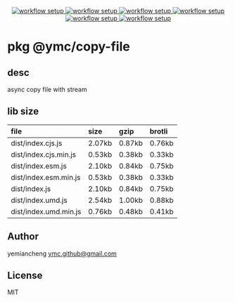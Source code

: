 <p align="center" style="background:white;">
<!-- github workflow stat:s -->
<!-- one line and center  -->
  <a href="https://github.com/YMC-GitHub">
    <img alt="workflow setup" src="https://img.shields.io/static/v1?label=pkg&message=done&color=ff69b4&style=flat-square" />
  </a>
  <a href="https://github.com/YMC-GitHub">
    <img alt="workflow setup" src="https://img.shields.io/static/v1?label=cod&message=done&color=ff69b4&style=flat-square" />
  </a>
    <a href="https://github.com/YMC-GitHub">
    <img alt="workflow setup" src="https://img.shields.io/static/v1?label=dep&message=done&color=ff69b4&style=flat-square" />
  </a>
  <a href="https://github.com/YMC-GitHub">
    <img alt="workflow setup" src="https://img.shields.io/static/v1?label=lin&message=done&color=ff69b4&style=flat-square" />
  </a>
    <a href="https://github.com/YMC-GitHub">
    <img alt="workflow setup" src="https://img.shields.io/static/v1?label=tes&message=fail&color=ff69b4&style=flat-square" />
  </a>
      <a href="https://github.com/YMC-GitHub">
    <img alt="workflow setup" src="https://img.shields.io/static/v1?label=pro&message=done&color=ff69b4&style=flat-square" />
  </a>


  <!-- https://img.shields.io/badge/<LABEL>-<MESSAGE>-<COLOR> -->
  <!-- https://img.shields.io/static/v1?label=<LABEL>&message=<MESSAGE>&color=<COLOR> -->
<!-- github workflow stat:e -->
</p>

# pkg @ymc/copy-file

## desc
async copy file with stream

## lib size  
file | size | gzip | brotli
:---- | :---- | :---- | :----
dist/index.cjs.js | 2.07kb | 0.87kb | 0.76kb
dist/index.cjs.min.js | 0.53kb | 0.38kb | 0.33kb
dist/index.esm.js | 2.10kb | 0.84kb | 0.75kb
dist/index.esm.min.js | 0.53kb | 0.38kb | 0.33kb
dist/index.js | 2.10kb | 0.84kb | 0.75kb
dist/index.umd.js | 2.54kb | 1.00kb | 0.88kb
dist/index.umd.min.js | 0.76kb | 0.48kb | 0.41kb

## Author
yemiancheng <ymc.github@gmail.com>

## License
MIT